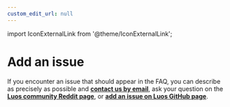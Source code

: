 ```yaml
---
custom_edit_url: null
---
```


import IconExternalLink from '@theme/IconExternalLink';

# Add an issue

If you encounter an issue that should appear in the FAQ, you can describe as precisely as possible and <a href="mailto:support@luos.io?subject=Issue report">**contact us by email**</a>, ask your question on the <a href="https://www.reddit.com/r/Luos/" target="_blank">**Luos community Reddit page<IconExternalLink width="10" />**</a>, or <a href="https://github.com/Luos-io/Luos/issues/new/choose" target="_blank">**add an issue on Luos GitHub page<IconExternalLink width="10" />**</a>.
